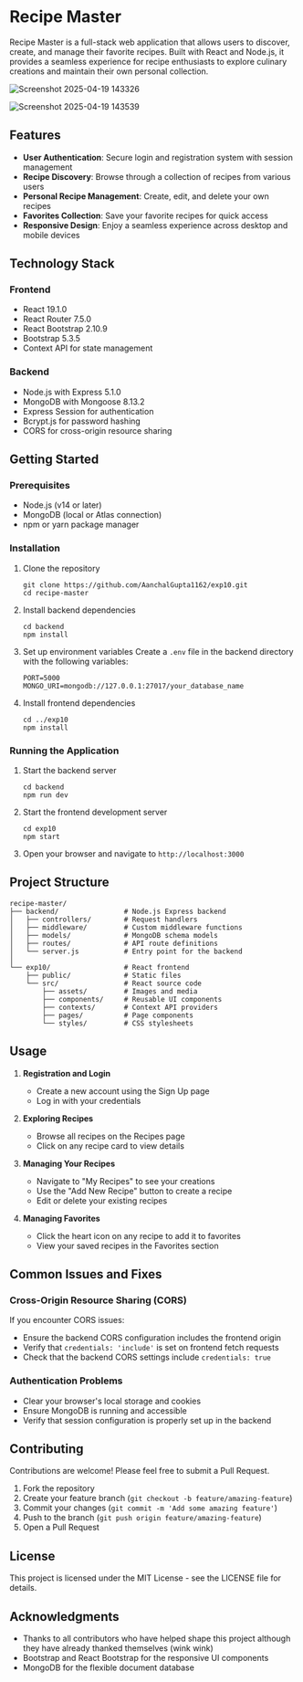 # Recipe Master

Recipe Master is a full-stack web application that allows users to discover, create, and manage their favorite recipes. Built with React and Node.js, it provides a seamless experience for recipe enthusiasts to explore culinary creations and maintain their own personal collection.

![Screenshot 2025-04-19 143326](https://github.com/user-attachments/assets/5e809f48-ef73-4c82-8d09-3af70146014a)

![Screenshot 2025-04-19 143539](https://github.com/user-attachments/assets/25d8c94c-b789-49f2-ace2-d3165fde611d)

## Features

- **User Authentication**: Secure login and registration system with session management
- **Recipe Discovery**: Browse through a collection of recipes from various users
- **Personal Recipe Management**: Create, edit, and delete your own recipes
- **Favorites Collection**: Save your favorite recipes for quick access
- **Responsive Design**: Enjoy a seamless experience across desktop and mobile devices

## Technology Stack

### Frontend
- React 19.1.0
- React Router 7.5.0
- React Bootstrap 2.10.9
- Bootstrap 5.3.5
- Context API for state management

### Backend
- Node.js with Express 5.1.0
- MongoDB with Mongoose 8.13.2
- Express Session for authentication
- Bcrypt.js for password hashing
- CORS for cross-origin resource sharing

## Getting Started

### Prerequisites
- Node.js (v14 or later)
- MongoDB (local or Atlas connection)
- npm or yarn package manager

### Installation

1. Clone the repository
   ```
   git clone https://github.com/AanchalGupta1162/exp10.git
   cd recipe-master
   ```

2. Install backend dependencies
   ```
   cd backend
   npm install
   ```

3. Set up environment variables
   Create a `.env` file in the backend directory with the following variables:
   ```
   PORT=5000
   MONGO_URI=mongodb://127.0.0.1:27017/your_database_name
   ```

4. Install frontend dependencies
   ```
   cd ../exp10
   npm install
   ```

### Running the Application

1. Start the backend server
   ```
   cd backend
   npm run dev
   ```

2. Start the frontend development server
   ```
   cd exp10
   npm start
   ```

3. Open your browser and navigate to `http://localhost:3000`

## Project Structure

```
recipe-master/
├── backend/                # Node.js Express backend
│   ├── controllers/        # Request handlers
│   ├── middleware/         # Custom middleware functions
│   ├── models/             # MongoDB schema models
│   ├── routes/             # API route definitions
│   └── server.js           # Entry point for the backend
│
└── exp10/                  # React frontend
    ├── public/             # Static files
    └── src/                # React source code
        ├── assets/         # Images and media
        ├── components/     # Reusable UI components
        ├── contexts/       # Context API providers
        ├── pages/          # Page components
        └── styles/         # CSS stylesheets
```

## Usage

1. **Registration and Login**
   - Create a new account using the Sign Up page
   - Log in with your credentials

2. **Exploring Recipes**
   - Browse all recipes on the Recipes page
   - Click on any recipe card to view details

3. **Managing Your Recipes**
   - Navigate to "My Recipes" to see your creations
   - Use the "Add New Recipe" button to create a recipe
   - Edit or delete your existing recipes

4. **Managing Favorites**
   - Click the heart icon on any recipe to add it to favorites
   - View your saved recipes in the Favorites section

## Common Issues and Fixes

### Cross-Origin Resource Sharing (CORS)
If you encounter CORS issues:
- Ensure the backend CORS configuration includes the frontend origin
- Verify that `credentials: 'include'` is set on frontend fetch requests
- Check that the backend CORS settings include `credentials: true`

### Authentication Problems
- Clear your browser's local storage and cookies
- Ensure MongoDB is running and accessible
- Verify that session configuration is properly set up in the backend

## Contributing

Contributions are welcome! Please feel free to submit a Pull Request.

1. Fork the repository
2. Create your feature branch (`git checkout -b feature/amazing-feature`)
3. Commit your changes (`git commit -m 'Add some amazing feature'`)
4. Push to the branch (`git push origin feature/amazing-feature`)
5. Open a Pull Request

## License

This project is licensed under the MIT License - see the LICENSE file for details.

## Acknowledgments

- Thanks to all contributors who have helped shape this project although they have already thanked themselves (wink wink)
- Bootstrap and React Bootstrap for the responsive UI components
- MongoDB for the flexible document database
